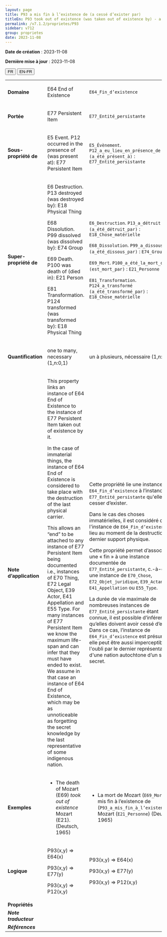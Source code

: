 ```yaml
---
layout: page
title: P93 a mis fin à l’existence de (a cessé d’exister par)
titleEn: P93 took out of existence (was taken out of existence by) - a mis fin à l’existence de (a cessé d’exister par)
permalink: /v7.1.2/proprietes/P93
sidebar: v712
group: proprietes
date: 2023-11-08
---
```


**Date de création** : 2023-11-08

**Dernière mise à jour** : 2023-11-08

<div class="lang-buttons">
 <button id="fr" class="activate">FR</button>
 <button id="en-fr">EN-FR</button>
</div>

<table>
<tbody>
<tr>
<td><strong>Domaine</strong></td>
<td class="en">
<p>E64 End of Existence</p>
</td>
<td>
<p><code class="language-plaintext highlighter-rouge">E64_Fin_d’existence</code> </p>
</td>
</tr>
<tr>
<td><strong>Portée</strong></td>
<td class="en">
<p>E77 Persistent Item</p>
</td>
<td>
<p><code class="language-plaintext highlighter-rouge">E77_Entité_persistante</code> </p>
</td>
</tr>
<tr>
<td><strong>Sous-propriété de</strong></td>
<td class="en">
<p>E5 Event. P12 occurred in the presence of (was present at): E77 Persistent Item</p>
</td>
<td>
<p><code class="language-plaintext highlighter-rouge">E5_Évènement</code>. <code class="language-plaintext highlighter-rouge">P12_a_eu_lieu_en_présence_de (a_été_présent_à)</code> : <code class="language-plaintext highlighter-rouge">E77_Entité_persistante</code></p>
</td>
</tr>
<tr>
<td><strong>Super-propriété de</strong></td>
<td class="en">
<p>E6 Destruction. P13 destroyed (was destroyed by): E18 Physical Thing<strong></strong></p>
<p>E68 Dissolution. P99 dissolved (was dissolved by): E74 Group<strong></strong></p>
<p>E69 Death. P100 was death of (died in): E21 Person<strong></strong></p>
<p>E81 Transformation. P124 transformed (was transformed by): E18 Physical Thing<strong></strong></p>
</td>
<td>
<p><code class="language-plaintext highlighter-rouge">E6_Destruction</code>. <code class="language-plaintext highlighter-rouge">P13_a_détruit (a_été_détruit_par)</code> : <code class="language-plaintext highlighter-rouge">E18_Chose_matérielle</code></p>
<p><code class="language-plaintext highlighter-rouge">E68_Dissolution</code>. <code class="language-plaintext highlighter-rouge">P99_a_dissous (a_été_dissous_par)</code>  : <code class="language-plaintext highlighter-rouge">E74_Groupe</code> </p>
<p><code class="language-plaintext highlighter-rouge">E69_Mort</code>. <code class="language-plaintext highlighter-rouge">P100_a_été_la_mort_de (est_mort_par)</code> : <code class="language-plaintext highlighter-rouge">E21_Personne</code></p>
<p><code class="language-plaintext highlighter-rouge">E81_Transformation</code>. <code class="language-plaintext highlighter-rouge">P124_a_transformé (a_été_transformé_par)</code> : <code class="language-plaintext highlighter-rouge">E18_Chose_matérielle</code></p>
</td>
</tr>
<tr>
<td><strong>Quantification</strong></td>
<td class="en">
<p>one to many, necessary (1,n:0,1)</p>
</td>
<td>
<p>un à plusieurs, nécessaire (1,n:0,1)</p>
</td>
</tr>
<tr>
<td><strong>Note d’application</strong></td>
<td class="en">
<p>This property links an instance of E64 End of Existence to the instance of E77 Persistent Item taken out of existence by it.<strong></strong></p>
<p>In the case of immaterial things, the instance of E64 End of Existence is considered to take place with the destruction of the last physical carrier.<strong></strong></p>
<p>This allows an “end” to be attached to any instance of E77 Persistent Item being documented i.e., instances of E70 Thing, E72 Legal Object, E39 Actor, E41 Appellation and E55 Type. For many instances of E77 Persistent Item we know the maximum life-span and can infer that they must have ended to exist. We assume in that case an instance of E64 End of Existence, which may be as unnoticeable as forgetting the secret knowledge by the last representative of some indigenous nation.</p>
</td>
<td>
<p>Cette propriété lie une instance de <code class="language-plaintext highlighter-rouge">E64_Fin_d’existence</code> à l’instance de <code class="language-plaintext highlighter-rouge">E77_Entité_persistante</code> qu'elle a fait cesser d’exister.</p>
<p>Dans le cas des choses immatérielles, il est considéré que l'instance de <code class="language-plaintext highlighter-rouge">E64_Fin_d’existence</code> a lieu au moment de la destruction du dernier support physique.</p>
<p>Cette propriété permet d’associer une « fin » à une instance documentée de <code class="language-plaintext highlighter-rouge">E77_Entité_persistante</code>, c.-à-d. à une instance de <code class="language-plaintext highlighter-rouge">E70_Chose</code>, <code class="language-plaintext highlighter-rouge">E72_Objet_juridique</code>, <code class="language-plaintext highlighter-rouge">E39_Actant</code>, <code class="language-plaintext highlighter-rouge">E41_Appellation</code> ou <code class="language-plaintext highlighter-rouge">E55_Type</code>.</p>
<p>La durée de vie maximale de nombreuses instances de <code class="language-plaintext highlighter-rouge">E77_Entité_persistante</code> étant connue, il est possible d’inférer qu’elles doivent avoir cessé d’exister. Dans ce cas, l’instance de <code class="language-plaintext highlighter-rouge">E64_Fin_d’existence</code> est présumée et elle peut être aussi imperceptible que l'oubli par le dernier représentant d'une nation autochtone d’un savoir secret.</p>
</td>
</tr>
<tr>
<td><strong>Exemples</strong></td>
<td class="en">
<ul>
<li><p>The death of Mozart (E69) <em>took out of existence </em>Mozart (E21). (Deutsch, 1965)<strong></strong></p>
</li>
</td>
<td>
<ul>
<li><p>La mort de Mozart (<code class="language-plaintext highlighter-rouge">E69_Mort</code>) a mis fin à l’existence de (<code class="language-plaintext highlighter-rouge">P93_a_mis_fin_à_l’existence_de</code>) Mozart (<code class="language-plaintext highlighter-rouge">E21_Personne</code>) (Deutsch, 1965)</p>
</li>
</ul>
</td>
</tr>
<tr>
<td><strong>Logique</strong></td>
<td class="en">
<p>P93(x,y) ⇒ E64(x)<strong></strong></p>
<p>P93(x,y) ⇒ E77(y) </p>
<p>P93(x,y) ⇒ P12(x,y)</p>
</td>
<td>
<p>P93(x,y) ⇒ E64(x)<strong></strong></p>
<p>P93(x,y) ⇒ E77(y) </p>
<p>P93(x,y) ⇒ P12(x,y)</p>
</td>
</tr>
<tr>
<td><strong>Propriétés</strong></td>
<td class="en">
</td>
<td>
</td>
</tr>
<tr>
<td><strong><em>Note traducteur</em></strong></td>
<td colspan="2">
</td>
</tr>
<tr>
<td><strong><em>Références</em></strong></td>
<td colspan="2">
<p><em></em></p>
</td>
</tr>
</tbody>
</table>
